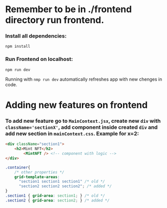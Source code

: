 # Remember to be in ./frontend directory run frontend.

### Install all dependencies:
`npm install` 
### Run Frontend on localhost: 
`npm run dev`

Running with `nmp run dev` automatically refreshes app with new chenges in code.

# Adding new features on frontend
### To add new feature go to `MainContext.jsx`, create new `div` with `className='sectionX'`, add component inside created `div` and add new section in `mainContext.css`. Example for x=2:
```html
<div className="section1">
    <h2>Mint NFT</h2>
        <MintNFT /> <!-- component with logic -->
</div>
```
```css
.container{
    /* other properties */
    grid-template-areas:
      "section1 section1 section1" /* old */
      "section2 section2 section2"; /* added */
}
.section1 { grid-area: section1; } /* old */
.section2 { grid-area: section2; } /* added */
```